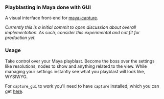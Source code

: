 ### Playblasting in Maya done with GUI

A visual interface front-end for
[maya-capture](https://github.com/abstractfactory/maya-capture).

_Currently this is a initial commit to open discussion about overall
implementation.
As such, consider this experimental and not fit for production
yet._

### Usage

Take control over your Maya playblast. Become the boss over the settings like
resolutions, nodes to show and anything related to the view. While managing
your settings instantly see what you playblast will look like, WYSIWYG.

For `capture_gui` to work you'll need to have `capture` installed, which you
can get [here](https://github.com/abstractfactory/maya-capture).
